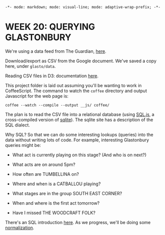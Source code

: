 `-*- mode: markdown; mode: visual-line; mode: adaptive-wrap-prefix; -*-`

# WEEK 20: QUERYING GLASTONBURY

We're using a data feed from The Guardian, [here](http://www.theguardian.com/news/datablog/2014/jun/04/glastonbury-2014-festival-full-list-of-acts-by-stage-and-start-time).

Download/export as CSV from the Google document. We've saved a copy here, under `glasto/data`.

Reading CSV files in D3: documentation [here](https://github.com/mbostock/d3/wiki/CSV).

This project folder is laid out assuming you'll be wanting to work in CoffeeScript. The command to watch the `coffee` directory and output Javascript for the web page is:

	coffee --watch --compile --output __js/ coffee/

The plan is to read the CSV file into a relational database (using [SQL.js](https://github.com/kripken/sql.js), a cross-compiled version of [sqlite](http://www.sqlite.org/)). The sqlite site has a description of the SQL dialect.

Why SQL? So that we can do some interesting lookups (queries) into the data without writing lots of code. For example, interesting Glastonbury queries might be:

- What act is currently playing on this stage? (And who is on next?)

- What acts are on around 5pm?

- How often are TUMBELLINA on?

- Where and when is a CATBALLOU playing?

- What stages are in the group SOUTH EAST CORNER?

- When and where is the first act tomorrow?

- Have I missed THE WOODCRAFT FOLK?

There's an SQL introduction [here](http://www.1keydata.com/sql/sql.html). As we progress, we'll be doing some [normalization](http://databases.about.com/od/specificproducts/a/normalization.htm).
